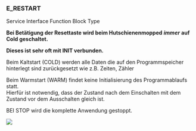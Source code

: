 ### E\_RESTART

Service Interface Function Block Type

**Bei Betätigung der Resettaste wird beim Hutschienenmopped** _**immer**_ **auf Cold geschaltet.**

**Dieses ist sehr oft mit INIT verbunden.**

Beim Kaltstart (COLD) werden alle Daten die auf den Programmspeicher hinterlegt sind zurückgesetzt wie z.B. Zeiten, Zähler

Beim Warmstart (WARM) findet keine Initialisierung des Programmablaufs statt.  
Hierfür ist notwendig, dass der Zustand nach dem Einschalten mit dem Zustand vor dem Ausschalten gleich ist.

BEI STOP wird die komplette Anwendung gestoppt. 

![](https://user-images.githubusercontent.com/113907528/204901925-d33114a6-a86a-4a53-854d-a3f499fc8802.png)

